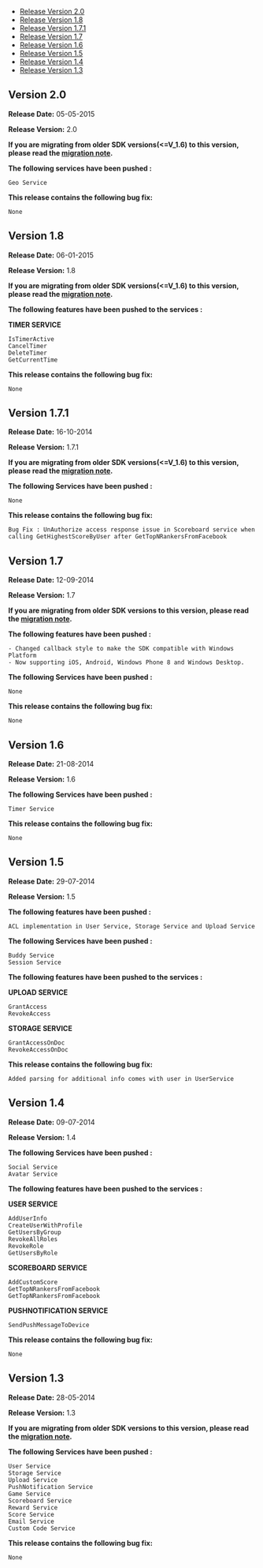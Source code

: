 * [Release Version 2.0](https://github.com/shephertz/App42_Cocos2DX_SDK/blob/master/Change%20Log.md#version-20)
* [Release Version 1.8](https://github.com/shephertz/App42_Cocos2DX_SDK/blob/master/Change%20Log.md#version-18)
* [Release Version 1.7.1](https://github.com/shephertz/App42_Cocos2DX_SDK/blob/master/Change%20Log.md#version-171)
* [Release Version 1.7](https://github.com/shephertz/App42_Cocos2DX_SDK/blob/master/Change%20Log.md#version-17)
* [Release Version 1.6](https://github.com/shephertz/App42_Cocos2DX_SDK/blob/master/Change%20Log.md#version-16)
* [Release Version 1.5](https://github.com/shephertz/App42_Cocos2DX_SDK/blob/master/Change%20Log.md#version-15)
* [Release Version 1.4](https://github.com/shephertz/App42_Cocos2DX_SDK/blob/master/Change%20Log.md#version-14)
* [Release Version 1.3](https://github.com/shephertz/App42_Cocos2DX_SDK/blob/master/Change%20Log.md#version-13)


## Version 2.0


**Release Date:** 05-05-2015

**Release Version:** 2.0

__If you are migrating from older SDK versions(<=V_1.6) to this version, please read the [migration note](https://github.com/shephertz/App42_Cocos2DX_SDK/wiki/Migration-Notes).__

**The following services have been pushed :**

```
Geo Service
```

**This release contains the following bug fix:**

```
None
```



## Version 1.8


**Release Date:** 06-01-2015

**Release Version:** 1.8

__If you are migrating from older SDK versions(<=V_1.6) to this version, please read the [migration note](https://github.com/shephertz/App42_Cocos2DX_SDK/wiki/Migration-Notes).__

**The following features have been pushed to the services :**

**TIMER SERVICE**

```
IsTimerActive
CancelTimer
DeleteTimer
GetCurrentTime
```

**This release contains the following bug fix:**

```
None
```


## Version 1.7.1
 

**Release Date:** 16-10-2014

**Release Version:** 1.7.1

__If you are migrating from older SDK versions(<=V_1.6) to this version, please read the [migration note](https://github.com/shephertz/App42_Cocos2DX_SDK/wiki/Migration-Notes).__

**The following Services have been pushed :**

```
None
```

**This release contains the following bug fix:**

```
Bug Fix : UnAuthorize access response issue in Scoreboard service when calling GetHighestScoreByUser after GetTopNRankersFromFacebook
```

## Version 1.7
 

**Release Date:** 12-09-2014

**Release Version:** 1.7

__If you are migrating from older SDK versions to this version, please read the [migration note](https://github.com/shephertz/App42_Cocos2DX_SDK/wiki/Migration-Notes).__

**The following features have been pushed :**
```
- Changed callback style to make the SDK compatible with Windows Platform
- Now supporting iOS, Android, Windows Phone 8 and Windows Desktop.
```

**The following Services have been pushed :**

```
None
```

**This release contains the following bug fix:**

```
None
```


## Version 1.6
 

**Release Date:** 21-08-2014

**Release Version:** 1.6

**The following Services have been pushed :**

```
Timer Service
```

**This release contains the following bug fix:**

```
None
```


## Version 1.5
 

**Release Date:** 29-07-2014

**Release Version:** 1.5

**The following features have been pushed :**

```
ACL implementation in User Service, Storage Service and Upload Service
```
**The following Services have been pushed :**

```
Buddy Service
Session Service
```
**The following features have been pushed to the services :**

**UPLOAD SERVICE**

```
GrantAccess
RevokeAccess
```

**STORAGE SERVICE**

```
GrantAccessOnDoc
RevokeAccessOnDoc
```

**This release contains the following bug fix:**

```
Added parsing for additional info comes with user in UserService
```

## Version 1.4
 

**Release Date:** 09-07-2014

**Release Version:** 1.4

**The following Services have been pushed :**

```
Social Service
Avatar Service
```
**The following features have been pushed to the services :**

**USER SERVICE**

```
AddUserInfo
CreateUserWithProfile
GetUsersByGroup
RevokeAllRoles
RevokeRole
GetUsersByRole
```

**SCOREBOARD SERVICE**

```
AddCustomScore
GetTopNRankersFromFacebook
GetTopNRankersFromFacebook
```
**PUSHNOTIFICATION SERVICE**

```
SendPushMessageToDevice
```
**This release contains the following bug fix:**

```
None
```


## Version 1.3
 

**Release Date:** 28-05-2014

**Release Version:** 1.3

__If you are migrating from older SDK versions to this version, please read the [migration note](https://github.com/shephertz/App42_Cocos2DX_SDK/wiki/Migration-Notes).__

**The following Services have been pushed :**

```
User Service
Storage Service
Upload Service
PushNotification Service
Game Service
Scoreboard Service
Reward Service
Score Service
Email Service
Custom Code Service
```

**This release contains the following bug fix:**

```
None
```
